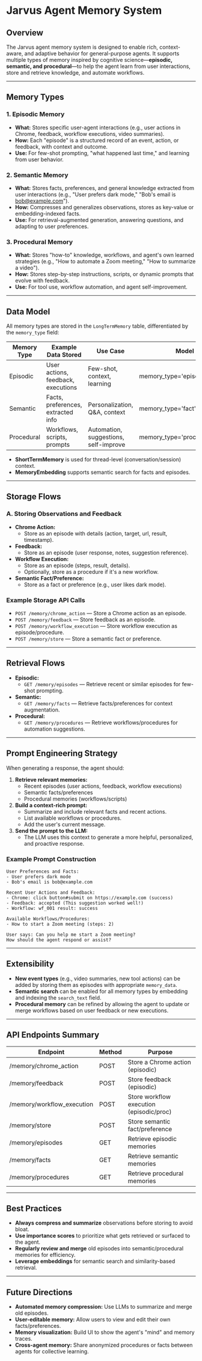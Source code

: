 # Jarvus Agent Memory System

## Overview

The Jarvus agent memory system is designed to enable rich, context-aware, and adaptive behavior for general-purpose agents. It supports multiple types of memory inspired by cognitive science—**episodic, semantic, and procedural**—to help the agent learn from user interactions, store and retrieve knowledge, and automate workflows.

---

## Memory Types

### 1. Episodic Memory
- **What:** Stores specific user-agent interactions (e.g., user actions in Chrome, feedback, workflow executions, video summaries).
- **How:** Each "episode" is a structured record of an event, action, or feedback, with context and outcome.
- **Use:** For few-shot prompting, "what happened last time," and learning from user behavior.

### 2. Semantic Memory
- **What:** Stores facts, preferences, and general knowledge extracted from user interactions (e.g., "User prefers dark mode," "Bob's email is bob@example.com").
- **How:** Compresses and generalizes observations, stores as key-value or embedding-indexed facts.
- **Use:** For retrieval-augmented generation, answering questions, and adapting to user preferences.

### 3. Procedural Memory
- **What:** Stores "how-to" knowledge, workflows, and agent's own learned strategies (e.g., "How to automate a Zoom meeting," "How to summarize a video").
- **How:** Stores step-by-step instructions, scripts, or dynamic prompts that evolve with feedback.
- **Use:** For tool use, workflow automation, and agent self-improvement.

---

## Data Model

All memory types are stored in the `LongTermMemory` table, differentiated by the `memory_type` field:

| Memory Type   | Example Data Stored                | Use Case                        | Model Field         |
|---------------|-----------------------------------|----------------------------------|---------------------|
| Episodic      | User actions, feedback, executions| Few-shot, context, learning      | memory_type='episode'|
| Semantic      | Facts, preferences, extracted info| Personalization, Q&A, context    | memory_type='fact'/'preference'|
| Procedural    | Workflows, scripts, prompts       | Automation, suggestions, self-improve | memory_type='procedure'/'workflow'|

- **ShortTermMemory** is used for thread-level (conversation/session) context.
- **MemoryEmbedding** supports semantic search for facts and episodes.

---

## Storage Flows

### A. Storing Observations and Feedback
- **Chrome Action:**
  - Store as an episode with details (action, target, url, result, timestamp).
- **Feedback:**
  - Store as an episode (user response, notes, suggestion reference).
- **Workflow Execution:**
  - Store as an episode (steps, result, details).
  - Optionally, store as a procedure if it's a new workflow.
- **Semantic Fact/Preference:**
  - Store as a fact or preference (e.g., user likes dark mode).

### Example Storage API Calls
- `POST /memory/chrome_action` — Store a Chrome action as an episode.
- `POST /memory/feedback` — Store feedback as an episode.
- `POST /memory/workflow_execution` — Store workflow execution as episode/procedure.
- `POST /memory/store` — Store a semantic fact or preference.

---

## Retrieval Flows

- **Episodic:**
  - `GET /memory/episodes` — Retrieve recent or similar episodes for few-shot prompting.
- **Semantic:**
  - `GET /memory/facts` — Retrieve facts/preferences for context augmentation.
- **Procedural:**
  - `GET /memory/procedures` — Retrieve workflows/procedures for automation suggestions.

---

## Prompt Engineering Strategy

When generating a response, the agent should:
1. **Retrieve relevant memories:**
    - Recent episodes (user actions, feedback, workflow executions)
    - Semantic facts/preferences
    - Procedural memories (workflows/scripts)
2. **Build a context-rich prompt:**
    - Summarize and include relevant facts and recent actions.
    - List available workflows or procedures.
    - Add the user's current message.
3. **Send the prompt to the LLM:**
    - The LLM uses this context to generate a more helpful, personalized, and proactive response.

### Example Prompt Construction

```
User Preferences and Facts:
- User prefers dark mode
- Bob's email is bob@example.com

Recent User Actions and Feedback:
- Chrome: click button#submit on https://example.com (success)
- Feedback: accepted (This suggestion worked well!)
- Workflow: wf_001 result: success

Available Workflows/Procedures:
- How to start a Zoom meeting (steps: 2)

User says: Can you help me start a Zoom meeting?
How should the agent respond or assist?
```

---

## Extensibility
- **New event types** (e.g., video summaries, new tool actions) can be added by storing them as episodes with appropriate `memory_data`.
- **Semantic search** can be enabled for all memory types by embedding and indexing the `search_text` field.
- **Procedural memory** can be refined by allowing the agent to update or merge workflows based on user feedback or new executions.

---

## API Endpoints Summary

| Endpoint                      | Method | Purpose                                 |
|-------------------------------|--------|-----------------------------------------|
| /memory/chrome_action         | POST   | Store a Chrome action (episodic)        |
| /memory/feedback              | POST   | Store feedback (episodic)               |
| /memory/workflow_execution    | POST   | Store workflow execution (episodic/proc)|
| /memory/store                 | POST   | Store semantic fact/preference          |
| /memory/episodes              | GET    | Retrieve episodic memories              |
| /memory/facts                 | GET    | Retrieve semantic memories              |
| /memory/procedures            | GET    | Retrieve procedural memories            |

---

## Best Practices
- **Always compress and summarize** observations before storing to avoid bloat.
- **Use importance scores** to prioritize what gets retrieved or surfaced to the agent.
- **Regularly review and merge** old episodes into semantic/procedural memories for efficiency.
- **Leverage embeddings** for semantic search and similarity-based retrieval.

---

## Future Directions
- **Automated memory compression:** Use LLMs to summarize and merge old episodes.
- **User-editable memory:** Allow users to view and edit their own facts/preferences.
- **Memory visualization:** Build UI to show the agent's "mind" and memory traces.
- **Cross-agent memory:** Share anonymized procedures or facts between agents for collective learning. 